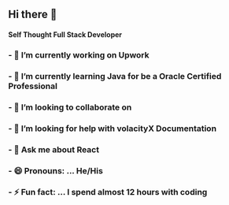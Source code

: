 ## Hi there 👋
#### Self Thought Full Stack Developer

### - 🔭 I’m currently working on Upwork
### - 🌱 I’m currently learning Java for be a Oracle Certified Professional
### - 👯 I’m looking to collaborate on 
### - 🤔 I’m looking for help with volacityX Documentation
### - 💬 Ask me about React 
### - 😄 Pronouns: ... He/His
### - ⚡ Fun fact: ... I spend almost 12 hours with coding

